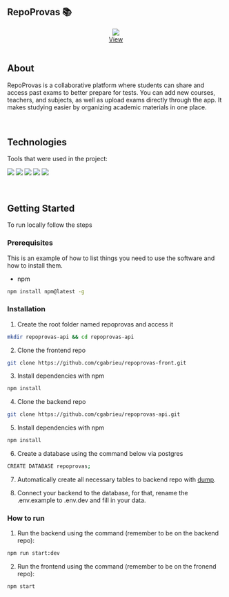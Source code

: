 ## RepoProvas 📚

<div align="center">
  <a href="https://repoprovas-front-sigma.vercel.app/">
    <img src="https://user-imaaages.githubusercontent.com/25062334/144354678-760db174-fabb-41d1-a997-db36a92d044b.gif">
  </a>
    <br />
    <a href="https://repoprovas-front-sigma.vercel.app/">View</a>
    <br />
</div>
  
<br/>

## About

RepoProvas is a collaborative platform where students can share and access past exams to better prepare for tests.
You can add new courses, teachers, and subjects, as well as upload exams directly through the app.
It makes studying easier by organizing academic materials in one place.

<br/>

## Technologies

Tools that were used in the project:
<p>
  <img src='https://img.shields.io/badge/React-000000?style=for-the-badge&logo=react'>
  <img src='https://img.shields.io/badge/styled--components-000000?style=for-the-badge&logo=styled-components'>
  <img src='https://img.shields.io/badge/eslint-000000?style=for-the-badge&logo=eslint&logoColor=482fbd'>
  <img src='https://img.shields.io/badge/npm-000000?style=for-the-badge&logo=npm'>
  <img src='https://img.shields.io/badge/Vercel-000000?style=for-the-badge&logo=vercel'>
</p>
  
<br/>

## Getting Started

To run locally follow the steps

### Prerequisites

This is an example of how to list things you need to use the software and how to install them.
* npm
```sh
npm install npm@latest -g
```

### Installation

1. Create the root folder named repoprovas and access it
```sh
mkdir repoprovas-api && cd repoprovas-api
```
2. Clone the frontend repo
```sh
git clone https://github.com/cgabrieu/repoprovas-front.git
```
3. Install dependencies with npm
```sh
npm install
```
4. Clone the backend repo
```sh
git clone https://github.com/cgabrieu/repoprovas-api.git
```
5. Install dependencies with npm
```sh
npm install
```
6. Create a database using the command below via postgres
```sh
CREATE DATABASE repoprovas;
```
7. Automatically create all necessary tables to backend repo with <a href="https://github.com/cgabrieu/repoprovas-api/blob/main/dump.sql">dump</a>. 

8. Connect your backend to the database, for that, rename the .env.example to .env.dev and fill in your data.

### How to run

1. Run the backend using the command (remember to be on the backend repo): 
```sh
npm run start:dev
```
2. Run the frontend using the command (remember to be on the fronend repo): 
```sh
npm start
```


